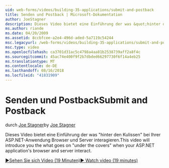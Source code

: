 ```yaml
---
uid: web-forms/videos/building-35-applications/submit-and-postback
title: Senden und Postback | Microsoft-Dokumentation
author: JoeStagner
description: Dieses Video bietet eine Einführung der was &quot;hinter den Kulissen&quot; bei Ihrer ASP.NET-Anwendung Browser und Server interagieren.
ms.author: riande
ms.date: 04/20/2009
ms.assetid: 8ccbfcee-a2e4-496d-aded-5a7119c54244
msc.legacyurl: /web-forms/videos/building-35-applications/submit-and-postback
msc.type: video
ms.openlocfilehash: ca3701d31ac5c4798a4aa81b2538739aff2a8f4c
ms.sourcegitcommit: 45ac74e400f9f2b7dbded66297730f6f14a4eb25
ms.translationtype: MT
ms.contentlocale: de-DE
ms.lasthandoff: 08/16/2018
ms.locfileid: "41831909"
---
```

<a name="submit-and-postback"></a><span data-ttu-id="33ef5-103">Senden und Postback</span><span class="sxs-lookup"><span data-stu-id="33ef5-103">Submit and Postback</span></span>
====================
<span data-ttu-id="33ef5-104">durch [Joe Stagner](https://github.com/JoeStagner)</span><span class="sxs-lookup"><span data-stu-id="33ef5-104">by [Joe Stagner](https://github.com/JoeStagner)</span></span>

<span data-ttu-id="33ef5-105">Dieses Video bietet eine Einführung der was &quot;hinter den Kulissen&quot; bei Ihrer ASP.NET-Anwendung Browser und Server interagieren.</span><span class="sxs-lookup"><span data-stu-id="33ef5-105">This video will introduce you the what goes on &quot;under the covers&quot; when your ASP.NET application's browser and server interact.</span></span>

[<span data-ttu-id="33ef5-106">&#9654;Sehen Sie sich Video (19 Minuten)</span><span class="sxs-lookup"><span data-stu-id="33ef5-106">&#9654; Watch video (19 minutes)</span></span>](https://channel9.msdn.com/Blogs/ASP-NET-Site-Videos/submit-and-postback)
